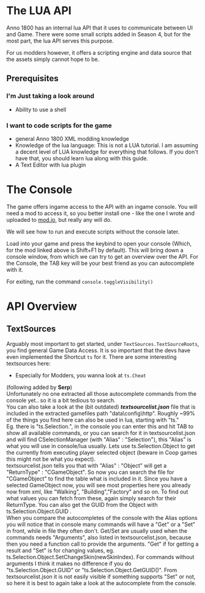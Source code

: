 # The LUA API 

Anno 1800 has an internal lua API that it uses to communicate between UI and Game. There were some small scripts added in Season 4, but for the most part, the lua API serves this purpose. 

For us modders however, it offers a scripting engine and data source that the assets simply cannot hope to be. 

## Prerequisites 

### I'm Just taking a look around
- Ability to use a shell
### I want to code scripts for the game
- general Anno 1800 XML modding knowledge
- Knowledge of the lua language: This is not a LUA tutorial. I am assuming a decent level of LUA knowledge for everything that follows. If you don't have that, you should learn lua along with this guide.
- A Text Editor with lua plugin

# The Console

The game offers ingame access to the API with an ingame console. You will need a mod to access it, so you better install one - like the one I wrote and uploaded to [mod.io](https://mod.io/g/anno-1800/m/console), but really any will do. 

We will see how to run and execute scripts without the console later. 

Load into your game and press the keybind to open your console (Which, for the mod linked above is Shift+F1 by default). This will
bring down a console window, from which we can try to get an overview over the API. For the Console, the TAB key will be your best friend as you can autocomplete with it. 

For exiting, run the command `console.toggleVisibility()`  

# API Overview

## TextSources

Arguably most important to get started, under `TextSources.TextSourceRoots`, you find general Game Data Access. It is so important that the devs have even implemented the Shortcut `ts` for it. There are some interesting textsources here:

- Especially for Modders, you wanna look at `ts.Cheat`


(following added by **Serp**)<br>
Unfortunately no one extracted all those autocomplete commands from the console yet.. so it is a bit tedious to search.<br>
You can also take a look at the (bit outdated) **_textsourcelist.json_** file that is included in the extracted gamefiles path "data\config\http". Roughly ~99% of the things you find here can also be used in lua, starting with "ts."<br>
Eg. there is "ts.Selection.", in the console you can enter this and hit TAB to show all available commands, or you can search for it in textsourcelist.json and will find CSelectionManager (with "Alias" : "Selection"), this "Alias" is what you will use in console/lua usually. Lets use ts.Selection.Object to get the currently from executing player selected object (beware in Coop games this might not be what you expect).<br>
textsourcelist.json tells you that with "Alias" : "Object" will get a "ReturnType" : "CGameObject". So now you can search the file for "CGameObject" to find the table what is included in it. Since you have a selected GameObject now, you will see most  properties here you already now from xml, like "Walking", "Building","Factory" and so on. To find out what values you can fetch from these, again simply search for their ReturnType. You can also get the GUID from the Object with ts.Selection.Object.GUID .<br>
When you compare the autocompletes of the console with the Alias options you will notice that in console many commands will have a "Get" or a "Set" in front, while in file they often don't. Get/Set are usually used when the commands needs "Arguments", also listed in textsourcelist.json, because then you need a function call to provide the arguments. "Get" if for getting a result and "Set" is for changing values, eg. ts.Selection.Object.SetChangeSkin(newSkinIndex). For commands without arguments I think it makes no difference if you do "ts.Selection.Object.GUID" or "ts.Selection.Object.GetGUID()". From textsourcelist.json it is not easily visible if something supports "Set" or not, so here it is best to again take a look at the autocomplete from the console.
